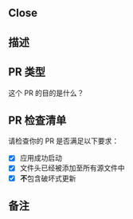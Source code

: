 ## Close #

## 描述

<!-- 在此添加对修复的问题或添加的功能的简要描述 -->

## PR 类型

这个 PR 的目的是什么？

<!-- 请取消对应类型的注释 -->

<!-- - Bug 修复 -->
<!-- - 功能 -->
<!-- - 代码样式更新 -->
<!-- - 重构 （没有功能修改，没有 API 更新） -->
<!-- - Build 或 CI 更新 -->
<!-- - 文档内容更新 -->
<!-- - 其他，请描述内容： -->

## PR 检查清单

请检查你的 PR 是否满足以下要求：<!-- 删除掉那些不适用于当前 PR 的内容 -->

- [x] 应用成功启动
- [x] 文件头已经被添加至所有源文件中
- [x] **不**包含破坏式更新

<!-- 如果这个 PR 包含破坏式更新，请在下面描述对现有应用的影响以及如何适应新变化 -->

## 备注

<!-- 请添加任何你认为有帮助的信息 -->
